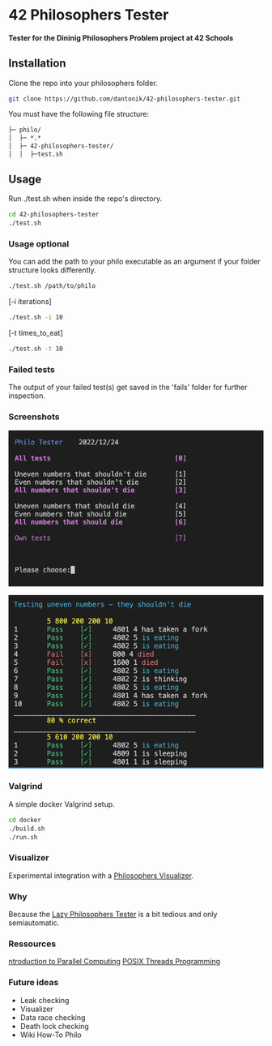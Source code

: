 # 42 Philosophers Tester

#### Tester for the Dininig Philosophers Problem project at 42 Schools

## Installation
Clone the repo into your philosophers folder.
```bash
git clone https://github.com/dantonik/42-philosophers-tester.git
```

You must have the following file structure:
```
├─ philo/
│  ├─ *.*
│  ├─ 42-philosophers-tester/
│  │  ├─test.sh
```

## Usage
Run ./test.sh when inside the repo's directory.
```bash
cd 42-philosophers-tester
./test.sh
```
### Usage optional
You can add the path to your philo executable as an argument if your folder structure looks differently.
```bash
./test.sh /path/to/philo
```
[-i iterations]
```bash
./test.sh -i 10
```
[-t times_to_eat]
```bash
./test.sh -t 10
```

### Failed tests
The output of your failed test(s) get saved in the 'fails' folder for further inspection.

### Screenshots

![Start](img/start.png?raw=true "Start")

![Example](img/example.png?raw=true "Example")

### Valgrind
A simple docker Valgrind setup.
```bash
cd docker
./build.sh
./run.sh
```

### Visualizer
Experimental integration with a [Philosophers Visualizer](https://nafuka11.github.io/philosophers-visualizer/).

### Why
Because the [Lazy Philosophers Tester](https://github.com/MichelleJiam/LazyPhilosophersTester) is a bit tedious and only semiautomatic.

### Ressources
[ntroduction to Parallel Computing](https://web.archive.org/web/20201109032323/https://computing.llnl.gov/tutorials/parallel_comp/?)
[POSIX Threads Programming](https://web.archive.org/web/20210306083711/https://computing.llnl.gov/tutorials/pthreads/)

### Future ideas
- Leak checking
- Visualizer
- Data race checking
- Death lock checking
- Wiki How-To Philo